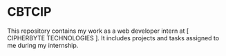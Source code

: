 # CBTCIP
This repository contains my work as a web developer intern at [ CIPHERBYTE TECHNOLOGIES ]. It includes projects and tasks assigned to me during my internship.
